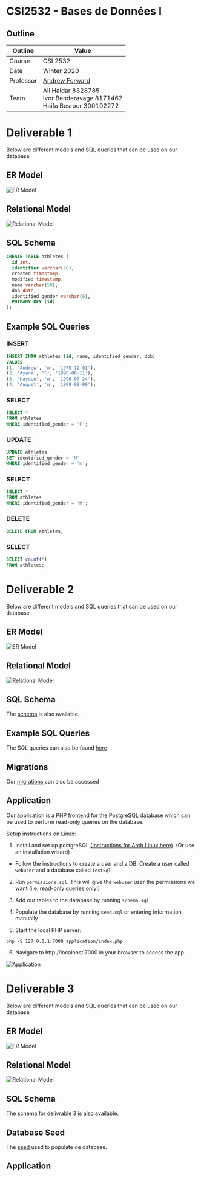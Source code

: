 # CSI2532 - Bases de Données I

## Outline

| Outline | Value |
| --- | --- |
| Course | CSI 2532 |
| Date | Winter 2020 |
| Professor | [Andrew Forward](aforward@uottawa.ca) |
| Team | Ali Haidar 8328785<br> Ivor Benderavage 8171462<br> Haifa Besrour 300102272<br> |


# Deliverable 1

Below are different models and SQL queries that can be used on our database

## ER Model

![ER Model](assets/ErModel.png)

## Relational Model

![Relational Model](assets/RelationalModel.png)


## SQL Schema

```sql
CREATE TABLE athletes (
  id int,
  identifier varchar(50),
  created timestamp,
  modified timestamp,
  name varchar(50),
  dob date,
  identified_gender varchar(6),
  PRIMARY KEY (id)
);
```

## Example SQL Queries

### INSERT

```sql
INSERT INTO athletes (id, name, identified_gender, dob)
VALUES
(1, 'Andrew', 'm', '1975-12-01'),
(2, 'Ayana', 'F', '1998-06-11'),
(3, 'Hayden', 'm', '1996-07-24'),
(4, 'August', 'm', '1999-09-09');
```

### SELECT 

```sql
SELECT *
FROM athletes
WHERE identified_gender = 'F';
```

### UPDATE

```sql
UPDATE athletes
SET identified_gender = 'M'
WHERE identified_gender = 'm';
```

### SELECT

```sql
SELECT *
FROM athletes
WHERE identified_gender = 'M';
```

### DELETE

```sql
DELETE FROM athletes;
```

### SELECT

```sql
SELECT count(*)
FROM athletes;
```

# Deliverable 2

Below are different models and SQL queries that can be used on our database

## ER Model

![ER Model](assets/ERModel2.png)

## Relational Model

![Relational Model](assets/RelationalModel2.png)


## SQL Schema

The [schema](https://github.com/professor-forward/projet-csi2532_team/tree/master/db/schema.sql) is also available.


## Example SQL Queries

The SQL queries can also be found [here](https://github.com/professor-forward/projet-csi2532_team/tree/master/db/seed.sql)

## Migrations 

Our [migrations](https://github.com/professor-forward/projet-csi2532_team/tree/master/db/migrations) can also be accessed


## Application

Our application is a PHP frontend for the PostgreSQL database which can be used to perform read-only queries on the database.

Setup instructions on Linux:


1. Install and set up postgreSQL [(Instructions for Arch Linux here)](https://wiki.archlinux.org/index.php/PostgreSQL).  (Or use an installation wizard)

* Follow the instructions to create a user and a DB.  Create a user called `webuser` and a database called `TestSql`

2. Run `permissions.sql`.  This will give the `webuser` user the permissions we want (i.e. read-only queries only!)

3. Add our tables to the database by running `schema.sql`

4. Populate the database by running `seed.sql` or entering information manually

5. Start the local PHP server:

```
php -S 127.0.0.1:7000 application/index.php
```

6. Navigate to http://localhost:7000 in your browser to access the app.


![Application](assets/app.png)



# Deliverable 3

Below are different models and SQL queries that can be used on our database

## ER Model

![ER Model](assets/ERModel2.png)

## Relational Model

![Relational Model](assets/RelationalModel3.png)


## SQL Schema

The [schema for delivrable 3](https://github.com/professor-forward/projet-csi2532_team/tree/master/db/Updatedschema.sql) is also available.


## Database Seed

The [seed ](https://github.com/professor-forward/projet-csi2532_team/blob/master/db/UpdatedSeed.sql) used to populate de database.


## Application
